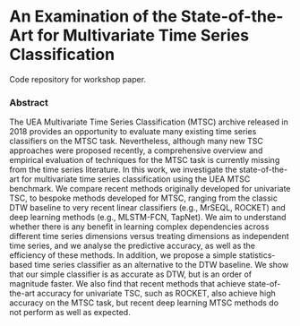 # An Examination of the State-of-the-Art for Multivariate Time Series Classification
Code repository for workshop paper.


### Abstract

The UEA Multivariate Time Series Classification (MTSC) archive released in 2018 provides an opportunity to evaluate many existing time series classifiers on the MTSC task. Nevertheless, although many new TSC approaches were proposed recently, a comprehensive overview and empirical evaluation of techniques for the MTSC task is currently missing from the time series literature. In this work, we investigate the state-of-the-art for multivariate time series classification using the UEA MTSC benchmark. We compare recent methods originally developed for univariate TSC, to bespoke methods developed for MTSC, ranging from the classic DTW baseline to very recent linear classifiers (e.g., MrSEQL, ROCKET) and deep learning methods (e.g., MLSTM-FCN, TapNet). We aim to understand whether there is any benefit in learning complex dependencies across different time series dimensions versus treating dimensions as independent time series, and we analyse the predictive accuracy, as well as the efficiency of these methods. In addition, we propose a simple statistics-based time series classifier as an alternative to the DTW baseline. We show that our simple classifier is as accurate as DTW, but is an order of magnitude faster. We also find that recent methods that achieve state-of-the-art accuracy for univariate TSC, such as ROCKET, also achieve high accuracy on the MTSC task, but recent deep learning MTSC methods do not perform as well as expected.


